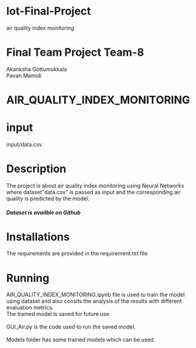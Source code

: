 # Iot-Final-Project
air quality index monitoring

# Final Team Project Team-8
Akanksha Gottumukkala<br />
Pavan Mamidi

# AIR_QUALITY_INDEX_MONITORING
# input
input/data.csv

# Description
The project is about air quality index monitoring using Neural Networks where dataset"data.csv" is passed as input and the corresponding air quality is predicted by the model.

##### Dataset is availble on Github

# Installations

The requirements are provided in the requirement.txt file

# Running

AIR_QUALITY_INDEX_MONITORING.ipynb file is used to train the model using  dataset and also consits the analysis of the results with different evaluation metrics.<br />
The trained model is saved for future use 
<br />
<br />
GUI_Air.py is the code used to run the saved model.
<br />
<br />
Models folder has some trained models which can be used.
